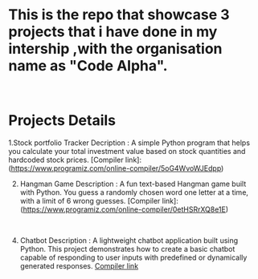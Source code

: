 # This is the repo that showcase 3 projects that i have done in my intership ,with the organisation name as "Code Alpha".
<br>

# Projects Details
1.Stock portfolio Tracker
Decription : A simple Python program that helps you calculate your total investment value based on stock quantities and hardcoded stock prices.
[Compiler link]:(https://www.programiz.com/online-compiler/5oG4WvoWJEdpp)
<br>

2. Hangman Game
Description : A fun text-based Hangman game built with Python. You guess a randomly chosen word one letter at a time, with a limit of 6 wrong guesses.
[Compiler link]:(https://www.programiz.com/online-compiler/0etHSRrXQ8e1E)
<br>

4. Chatbot
Description : A lightweight chatbot application built using Python. This project demonstrates how to create a basic chatbot capable of responding to user inputs with predefined or dynamically generated responses.
[Compiler link](https://www.programiz.com/online-compiler/0tLqn1SguMjH3)
